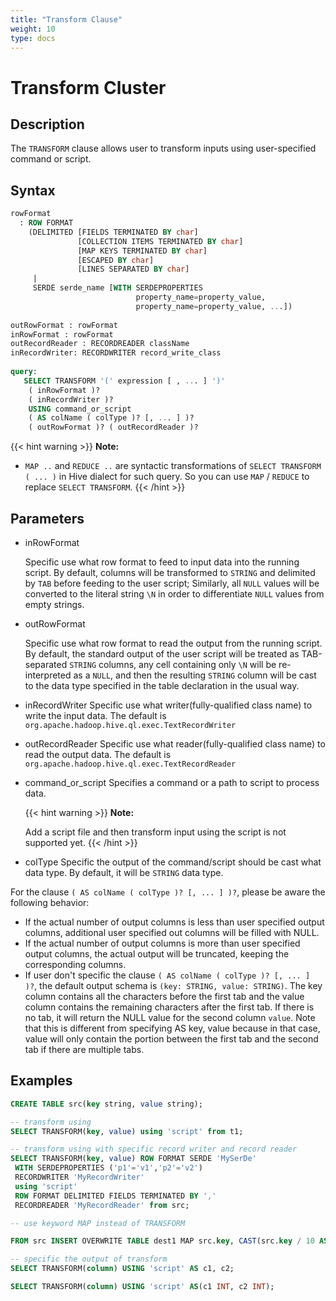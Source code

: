 ```yaml
---
title: "Transform Clause"
weight: 10
type: docs
---
```

<!--
Licensed to the Apache Software Foundation (ASF) under one
or more contributor license agreements.  See the NOTICE file
distributed with this work for additional information
regarding copyright ownership.  The ASF licenses this file
to you under the Apache License, Version 2.0 (the
"License"); you may not use this file except in compliance
with the License.  You may obtain a copy of the License at

  http://www.apache.org/licenses/LICENSE-2.0

Unless required by applicable law or agreed to in writing,
software distributed under the License is distributed on an
"AS IS" BASIS, WITHOUT WARRANTIES OR CONDITIONS OF ANY
KIND, either express or implied.  See the License for the
specific language governing permissions and limitations
under the License.
-->

# Transform Cluster

## Description

The `TRANSFORM` clause allows user to transform inputs using user-specified command or script.

## Syntax

```sql
rowFormat
  : ROW FORMAT
    (DELIMITED [FIELDS TERMINATED BY char]
               [COLLECTION ITEMS TERMINATED BY char]
               [MAP KEYS TERMINATED BY char]
               [ESCAPED BY char]
               [LINES SEPARATED BY char]
     |
     SERDE serde_name [WITH SERDEPROPERTIES
                            property_name=property_value,
                            property_name=property_value, ...])
 
outRowFormat : rowFormat
inRowFormat : rowFormat
outRecordReader : RECORDREADER className
inRecordWriter: RECORDWRITER record_write_class
 
query:
   SELECT TRANSFORM '(' expression [ , ... ] ')'
    ( inRowFormat )?
    ( inRecordWriter )?
    USING command_or_script
    ( AS colName ( colType )? [, ... ] )?
    ( outRowFormat )? ( outRecordReader )?
```

{{< hint warning >}}
**Note:**

- `MAP ..` and `REDUCE ..` are syntactic transformations of `SELECT TRANSFORM ( ... )` in Hive dialect for such query.
   So you can use `MAP` / `REDUCE` to replace `SELECT TRANSFORM`.
{{< /hint >}}

## Parameters

- inRowFormat

  Specific use what row format to feed to input data into the running script.
  By default, columns will be transformed to `STRING` and delimited by `TAB` before feeding to the user script;
  Similarly, all `NULL` values will be converted to the literal string `\N` in order to differentiate `NULL` values from empty strings.

- outRowFormat

  Specific use what row format to read the output from the running script.
  By default, the standard output of the user script will be treated as TAB-separated `STRING` columns,
  any cell containing only `\N` will be re-interpreted as a `NULL`,
  and then the resulting `STRING` column will be cast to the data type specified in the table declaration in the usual way.
  
- inRecordWriter
  Specific use what writer(fully-qualified class name) to write the input data. The default is `org.apache.hadoop.hive.ql.exec.TextRecordWriter`

- outRecordReader
  Specific use what reader(fully-qualified class name) to read the output data. The default is `org.apache.hadoop.hive.ql.exec.TextRecordReader`

- command_or_script
  Specifies a command or a path to script to process data.

  {{< hint warning >}}
  **Note:**

  Add a script file and then transform input using the script is not supported yet.
  {{< /hint >}}

- colType
  Specific the output of the command/script should be cast what data type. By default, it will be `STRING` data type.


For the clause `( AS colName ( colType )? [, ... ] )?`, please be aware the following behavior:
- If the actual number of output columns is less than user specified output columns, additional user specified out columns will be filled with NULL.
- If the actual number of output columns is more than user specified output columns, the actual output will be truncated, keeping the corresponding columns. 
- If user don't specific the clause `( AS colName ( colType )? [, ... ] )?`, the default output schema is `(key: STRING, value: STRING)`.
  The key column contains all the characters before the first tab and the value column contains the remaining characters after the first tab.
  If there is no tab, it will return the NULL value for the second column `value`.
  Note that this is different from specifying AS key, value because in that case, value will only contain the portion between the first tab and the second tab if there are multiple tabs.


## Examples

```sql
CREATE TABLE src(key string, value string);

-- transform using
SELECT TRANSFORM(key, value) using 'script' from t1;

-- transform using with specific record writer and record reader
SELECT TRANSFORM(key, value) ROW FORMAT SERDE 'MySerDe'
 WITH SERDEPROPERTIES ('p1'='v1','p2'='v2')
 RECORDWRITER 'MyRecordWriter'
 using 'script'
 ROW FORMAT DELIMITED FIELDS TERMINATED BY ','
 RECORDREADER 'MyRecordReader' from src;

-- use keyword MAP instead of TRANSFORM

FROM src INSERT OVERWRITE TABLE dest1 MAP src.key, CAST(src.key / 10 AS INT) using 'script' as (c1, c2);

-- specific the output of transform
SELECT TRANSFORM(column) USING 'script' AS c1, c2;

SELECT TRANSFORM(column) USING 'script' AS(c1 INT, c2 INT);
```

